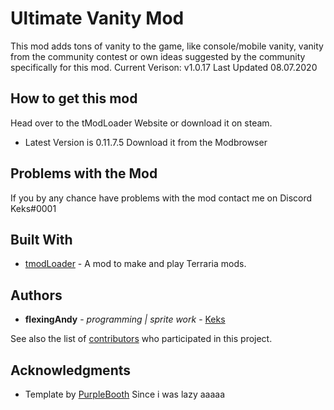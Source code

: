 # Ultimate Vanity Mod

This mod adds tons of vanity to the game, like console/mobile vanity, vanity from the community contest or own ideas suggested by the community specifically for this mod.
Current Verison: v1.0.17
Last Updated 08.07.2020

## How to get this mod

Head over to the tModLoader Website or download it on steam.
* Latest Version is 0.11.7.5
Download it from the Modbrowser

## Problems with the Mod

If you by any chance have problems with the mod contact me on Discord
Keks#0001

## Built With

* [tmodLoader](https://github.com/tModLoader/tModLoader) - A mod to make and play Terraria mods.

## Authors

* **flexingAndy** - *programming | sprite work* - [Keks](https://github.com/xKeks)

See also the list of [contributors](https://github.com/xKeks/VanityContest/contributors) who participated in this project.

## Acknowledgments

* Template by [PurpleBooth](https://gist.github.com/PurpleBooth/109311bb0361f32d87a2)
Since i was lazy aaaaa
